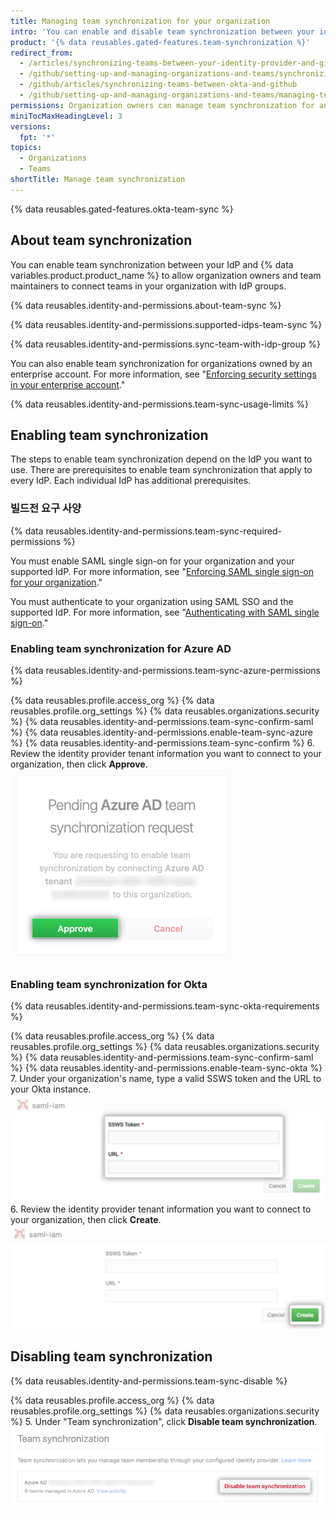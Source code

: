 ```yaml
---
title: Managing team synchronization for your organization
intro: 'You can enable and disable team synchronization between your identity provider (IdP) and your organization on {% data variables.product.product_name %}.'
product: '{% data reusables.gated-features.team-synchronization %}'
redirect_from:
  - /articles/synchronizing-teams-between-your-identity-provider-and-github
  - /github/setting-up-and-managing-organizations-and-teams/synchronizing-teams-between-your-identity-provider-and-github
  - /github/articles/synchronizing-teams-between-okta-and-github
  - /github/setting-up-and-managing-organizations-and-teams/managing-team-synchronization-for-your-organization
permissions: Organization owners can manage team synchronization for an organization.
miniTocMaxHeadingLevel: 3
versions:
  fpt: '*'
topics:
  - Organizations
  - Teams
shortTitle: Manage team synchronization
---
```


{% data reusables.gated-features.okta-team-sync %}

## About team synchronization

You can enable team synchronization between your IdP and {% data variables.product.product_name %} to allow organization owners and team maintainers to connect teams in your organization with IdP groups.

{% data reusables.identity-and-permissions.about-team-sync %}

{% data reusables.identity-and-permissions.supported-idps-team-sync %}

{% data reusables.identity-and-permissions.sync-team-with-idp-group %}

You can also enable team synchronization for organizations owned by an enterprise account. For more information, see "[Enforcing security settings in your enterprise account](/github/setting-up-and-managing-your-enterprise/enforcing-security-settings-in-your-enterprise-account)."

{% data reusables.identity-and-permissions.team-sync-usage-limits %}

## Enabling team synchronization

The steps to enable team synchronization depend on the IdP you want to use. There are prerequisites to enable team synchronization that apply to every IdP. Each individual IdP has additional prerequisites.

### 빌드전 요구 사양

{% data reusables.identity-and-permissions.team-sync-required-permissions %}

You must enable SAML single sign-on for your organization and your supported IdP. For more information, see "[Enforcing SAML single sign-on for your organization](/articles/enforcing-saml-single-sign-on-for-your-organization)."

You must authenticate to your organization using SAML SSO and the supported IdP. For more information, see "[Authenticating with SAML single sign-on](/articles/authenticating-with-saml-single-sign-on)."

### Enabling team synchronization for Azure AD

{% data reusables.identity-and-permissions.team-sync-azure-permissions %}

{% data reusables.profile.access_org %}
{% data reusables.profile.org_settings %}
{% data reusables.organizations.security %}
{% data reusables.identity-and-permissions.team-sync-confirm-saml %}
{% data reusables.identity-and-permissions.enable-team-sync-azure %}
{% data reusables.identity-and-permissions.team-sync-confirm %}
6. Review the identity provider tenant information you want to connect to your organization, then click **Approve**. ![Pending request to enable team synchronization to a specific IdP tenant with option to approve or cancel request](/assets/images/help/teams/approve-team-synchronization.png)

### Enabling team synchronization for Okta

{% data reusables.identity-and-permissions.team-sync-okta-requirements %}

{% data reusables.profile.access_org %}
{% data reusables.profile.org_settings %}
{% data reusables.organizations.security %}
{% data reusables.identity-and-permissions.team-sync-confirm-saml %}
{% data reusables.identity-and-permissions.enable-team-sync-okta %}
7. Under your organization's name, type a valid SSWS token and the URL to your Okta instance. ![Enable team synchronization Okta organization form](/assets/images/help/teams/confirm-team-synchronization-okta-organization.png)
6. Review the identity provider tenant information you want to connect to your organization, then click **Create**. ![Enable team synchronization create button](/assets/images/help/teams/confirm-team-synchronization-okta.png)

## Disabling team synchronization

{% data reusables.identity-and-permissions.team-sync-disable %}

{% data reusables.profile.access_org %}
{% data reusables.profile.org_settings %}
{% data reusables.organizations.security %}
5. Under "Team synchronization", click **Disable team synchronization**. ![Disable team synchronization](/assets/images/help/teams/disable-team-synchronization.png)
